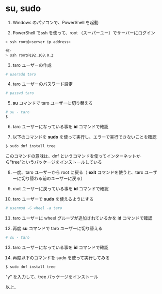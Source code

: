 # su, sudo 

1. Windows のパソコンで、PowerShell を起動

2. PowerShell でssh を使って、root （スーパーユー）でサーバーにログイン

```bash
> ssh root@<server ip address>

例）
> ssh root@192.168.0.2
```

3. taro ユーザーの作成

```bash
# useradd taro
```

4. taro ユーザーのパスワード設定

```bash
# passwd taro
```

5. **su** コマンドで taro ユーザーに切り替える

```bash
# su - taro
$ 
```

6. taro ユーザーになっている事を **id** コマンドで確認

7. 以下のコマンドを **sudo** を使って実行し、エラーで実行できないことを確認

```bash
$ sudo dnf install tree
```

このコマンドの意味は、dnf というコマンドを使ってインターネットから"tree"というパッケージをインストールしている

8. 一度、taro ユーザーから root に戻る（ **exit** コマンドを使うと、taro ユーザーに切り替わる前のユーザーに戻る）

9. root ユーザーに戻っている事を **id** コマンドで確認

10. taro ユーザーで **sudo** を使えるようにする

```bash
# usermod -G wheel -a taro
```

11. taro ユーザーに wheel グループが追加されているかを **id** コマンドで確認

12. 再度 **su** コマンドで taro ユーザーに切り替える

```bash
# su - taro
```

13. taro ユーザーになっている事を **id** コマンドで確認

14. 再度以下のコマンドを sudo を使って実行してみる

```bash
$ sudo dnf install tree
```

"y" を入力して、tree パッケージをインストール


以上、
